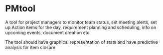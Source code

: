 # PMtool
A tool for project managers to monitor team status, set meeting alerts, set up Action items for the day, requirement planning and scheduling, info on upcoming events, document creation etc

The tool should have graphical representation of stats and have predictive analysis for item closure
